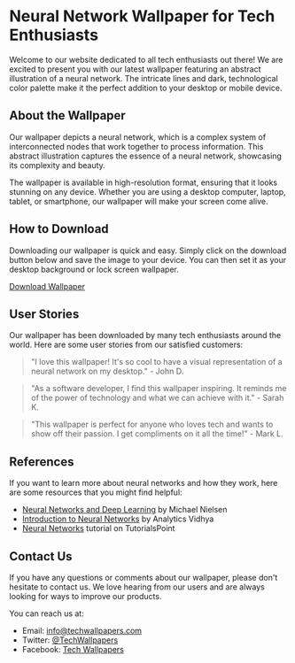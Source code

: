 <!--
Write me content for website with wallpaper which alt text is:

"An abstract illustration of a neural network, with intricate lines and a dark and technological color palette."

The name/title of the page should not be 1:1 copy of the alt text but rather a real content of the website which is using this wallpaper.

- Use markdown format 
- Start with the heading
- The content should look like a real website 
- Include real sections like references, contact, user stories, etc. use things relevant to the page purpose.
- Feel free to use structure like headings, bullets, numbering, blockquotes, paragraphs, horizontal lines, etc.
- You can use formatting like bold or _italic_
- You can include UTF-8 emojis
- Links should be only #hash anchors (and you can refer to the document itself)
- Do not include images
-->

<!--font:The "Roboto" font is a great choice for this website.-->

# Neural Network Wallpaper for Tech Enthusiasts

Welcome to our website dedicated to all tech enthusiasts out there! We are excited to present you with our latest wallpaper featuring an abstract illustration of a neural network. The intricate lines and dark, technological color palette make it the perfect addition to your desktop or mobile device.

## About the Wallpaper

Our wallpaper depicts a neural network, which is a complex system of interconnected nodes that work together to process information. This abstract illustration captures the essence of a neural network, showcasing its complexity and beauty.

The wallpaper is available in high-resolution format, ensuring that it looks stunning on any device. Whether you are using a desktop computer, laptop, tablet, or smartphone, our wallpaper will make your screen come alive.

## How to Download

Downloading our wallpaper is quick and easy. Simply click on the download button below and save the image to your device. You can then set it as your desktop background or lock screen wallpaper.

[Download Wallpaper](#download)

## User Stories

Our wallpaper has been downloaded by many tech enthusiasts around the world. Here are some user stories from our satisfied customers:

> "I love this wallpaper! It's so cool to have a visual representation of a neural network on my desktop." - John D.

> "As a software developer, I find this wallpaper inspiring. It reminds me of the power of technology and what we can achieve with it." - Sarah K.

> "This wallpaper is perfect for anyone who loves tech and wants to show off their passion. I get compliments on it all the time!" - Mark L.

## References

If you want to learn more about neural networks and how they work, here are some resources that you might find helpful:

- [Neural Networks and Deep Learning](http://neuralnetworksanddeeplearning.com/) by Michael Nielsen
- [Introduction to Neural Networks](https://www.analyticsvidhya.com/blog/2017/05/neural-network-from-scratch-in-python-and-r/) by Analytics Vidhya
- [Neural Networks](https://www.tutorialspoint.com/neural_network/index.htm) tutorial on TutorialsPoint

## Contact Us

If you have any questions or comments about our wallpaper, please don't hesitate to contact us. We love hearing from our users and are always looking for ways to improve our products.

You can reach us at:

- Email: info@techwallpapers.com
- Twitter: [@TechWallpapers](https://twitter.com/TechWallpapers)
- Facebook: [Tech Wallpapers](https://www.facebook.com/Tech-Wallpapers-105735344888549/)

